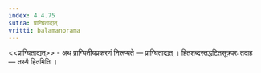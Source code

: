 ```yaml
---
index: 4.4.75
sutra: प्राग्घिताद्यत्‌
vritti: balamanorama
---
```


<<प्राग्घिताद्यत्>> - अथ प्राग्घितीयप्रकरणं निरूप्यते — प्राग्घिताद्यत् । हितशब्दस्तद्धटितसूत्रपरः तदाह — तस्यै हितमिति । 